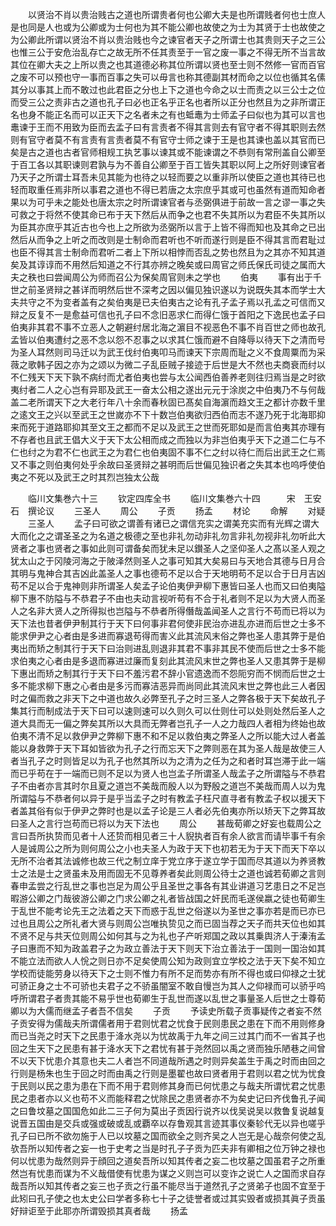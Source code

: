<!-- { "loadSidebar": true } -->
　　以贤治不肖以贵治贱古之道也所谓贵者何也公卿大夫是也所谓贱者何也士庶人是也同是人也或为公卿或为士何也为其不能公卿也故使之为士为其贤于士也故使之为公卿此所谓以贤治不肖以贵治贱也今之谏官者天子之所谓士也其贵则天子之三公也惟三公于安危治乱存亡之故无所不任其责至于一官之废一事之不得无所不当言故其位在卿大夫之上所以贵之也其道德必称其位所谓以贤也至士则不然修一官而百官之废不可以预也守一事而百事之失可以毋言也称其德副其材而命之以位也循其名傃其分以事其上而不敢过也此君臣之分也上下之道也今命之以士而责之以三公士之位而受三公之责非古之道也孔子曰必也正名乎正名也者所以正分也然且为之非所谓正名也身不能正名而可以正天下之名者未之有也蚳鼃为士师孟子曰似也为其可以言也鼃谏于王而不用致为臣而去孟子曰有言责者不得其言则去有官守者不得其职则去然则有官守者莫不有言责有言责者莫不有官守士师之谏于王是也其谏也盖以其官而已矣是古之道也古者官师相规工执艺事以谏其或不能谏谓之不恭则有常刑盖自公卿至于百工各以其职谏则君孰与为不善自公卿至于百工皆失其职以阿上之所好则谏官者乃天子之所谓士耳吾未见其能为也待之以轻而要之以重非所以使臣之道也其待已也轻而取重任焉非所以事君之道也不得已若唐之太宗庶乎其或可也虽然有道而知命者果以为可乎未之能处也唐太宗之时所谓谏官者与丞弼俱进于前故一言之谬一事之失可救之于将然不使其命已布于天下然后从而争之也君不失其所以为君臣不失其所以为臣其亦庶乎其近古也今也上之所欲为丞弼所以言于上皆不得而知也及其命之已出然后从而争之上听之而改则是士制命而君听也不听而遂行则是臣不得其言而君耻过也臣不得其言士制命而君听二者上下所以相悖而否乱之势也然且为之其亦不知其道矣及其谆谆而不用然后知道之不行其亦辨之晚矣或曰周官之师氏保氏司徒之属而大夫之秩也曰尝闻周公为师而召公为保矣周官则未之学也
　　伯夷
　　事有出于千世之前圣贤辩之甚详而明然后世不深考之因以偏见独识遂以为说既失其本而学士大夫共守之不为变者盖有之矣伯夷是已夫伯夷古之论有孔子孟子焉以孔孟之可信而又辩之反复不一是愈益可信也孔子曰不念旧恶求仁而得仁饿于首阳之下逸民也孟子曰伯夷非其君不事不立恶人之朝避纣居北海之濵目不视恶色不事不肖百世之师也故孔孟皆以伯夷遭纣之恶不念以怨不忍事之以求其仁饿而避不自降辱以待天下之清而号为圣人耳然则司马迁以为武王伐纣伯夷叩马而谏天下宗周而耻之义不食周粟而为采薇之歌韩子因之亦为之颂以为微二子乱臣贼子接迹于后世是大不然也夫商衰而纣以不仁残天下天下孰不病纣而尤者伯夷也尝与太公闻西伯善养老则往归焉当是之时欲夷纣者二人之心岂有异耶及武王一奋太公相之遂出元元于涂炭之中伯夷乃不与何哉盖二老所谓天下之大老行年八十余而春秋固已髙矣自海濵而趋文王之都计亦数千里之逺文王之兴以至武王之世嵗亦不下十数岂伯夷欲归西伯而志不遂乃死于北海耶抑来而死于道路耶抑其至文王之都而不足以及武王之世而死耶如是而言伯夷其亦理有不存者也且武王倡大义于天下太公相而成之而独以为非岂伯夷乎天下之道二仁与不仁也纣之为君不仁也武王之为君仁也伯夷固不事不仁之纣以待仁而后出武王之仁焉又不事之则伯夷何处乎余故曰圣贤辩之甚明而后世偏见独识者之失其本也呜呼使伯夷之不死以及武王之时其烈岂独太公哉














　　临川文集巻六十三
　　钦定四库全书
　　临川文集巻六十四　　　宋　王安石　撰论议
　　三圣人
　　周公
　　子贡
　　扬孟
　　材论
　　命解
　　对疑
　　三圣人
　　孟子曰可欲之谓善有诸已之谓信充实之谓美充实而有光辉之谓大大而化之之谓圣圣之为名道之极德之至也非礼勿动非礼勿言非礼勿视非礼勿听此大贤者之事也贤者之事如此则可谓备矣而犹未足以鑚圣人之坚仰圣人之髙以圣人观之犹太山之于冈陵河海之于陂泽然则圣人之事可知其大矣易曰与天地合其德与日月合其明与鬼神合其吉凶此盖圣人之事也德苟不足以合于天地明苟不足以合于日月吉凶苟不足以合于鬼神则非所谓圣人矣孟子论伯夷伊尹柳下惠皆曰圣人也而又曰伯夷隘柳下惠不防隘与不恭君子不由也夫动言视听苟有不合于礼者则不足以为大贤人而圣人之名非大贤人之所得拟也岂隘与不恭者所得僭哉盖闻圣人之言行不苟而已将以为天下法也昔者伊尹制其行于天下曰何事非君何使非民治亦进乱亦进而后世之士多不能求伊尹之心者由是多进而寡退苟得而害义此其流风末俗之弊也圣人患其弊于是伯夷出而矫之制其行于天下曰治则进乱则退非其君不事非其民不使而后世之士多不能求伯夷之心者由是多退而寡进过廉而复刻此其流风末世之弊也圣人又患其弊于是柳下惠出而矫之制其行于天下曰不羞污君不辞小官遗逸而不怨阨穷而不悯而后世之士多不能求柳下惠之心者由是多污而寡洁恶异而尚同此其流风末世之弊也此三人者因时之偏而救之非天下之中道也故久必弊至孔子之时三圣人之弊各极于天下矣故孔子集其行而制成法于天下曰可以速则速可以久则久可以仕则仕可以处则处然后圣人之道大具而无一偏之弊矣其所以大具而无弊者岂孔子一人之力哉四人者相为终始也故伯夷不清不足以救伊尹之弊柳下惠不和不足以救伯夷之弊圣人之所以能大过人者盖能以身救弊于天下耳如皆欲为孔子之行而忘天下之弊则恶在其为圣人哉是故使三人者当孔子之时则皆足以为孔子也然其所以为之清为之任为之和者时耳岂滞于此一端而已乎苟在于一端而已则不足以为贤人也岂孟子所谓圣人哉孟子之所谓隘与不恭君子不由者亦言其时尔且夏之道岂不美哉而殷人以为野殷之道岂不美哉而周人以为鬼所谓隘与不恭者何以异于是乎当孟子之时有教孟子枉尺直寻者有教孟子权以援天下者盖其俗有似于伊尹之弊时也是以孟子论是三人者必先伯夷亦所以矫天下之弊耳故曰圣人之言行岂苟而已将以为天下法也
　　周公
　　甚哉荀卿之好妄也载周公之言曰吾所执贽而见者十人还贽而相见者三十人貎执者百有余人欲言而请毕事千有余人是诚周公之所为则何周公之小也夫圣人为政于天下也初若无为于天下而天下卒以无所不治者其法诚修也故三代之制立庠于党立序于遂立学于国而尽其道以为养贤教士之法是士之贤虽未及用而固无不见尊养者矣此则周公待士之道也诚若荀卿之言则春申孟尝之行乱世之事也岂足为周公乎且圣世之事各有其业讲道习艺患日之不足岂暇游公卿之门哉彼游公卿之门求公卿之礼者皆战国之奸民而毛遂侯嬴之徒也荀卿生于乱世不能考论先王之法着之天下而惑于乱世之俗遂以为圣世之事亦若是而已亦已过也且周公之所礼者大贤与则周公岂唯执贽见之而已固当荐之天子而共天位也如其不贤不足与共天位则周公如何其与之为礼也子产听郑国之政以其乗舆济人于溱洧孟子曰惠而不知为政盖君子之为政立善法于天下则天下治立善法于一国则一国治如其不能立法而欲人人恱之则日亦不足矣使周公知为政则宜立学校之法于天下矣不知立学校而徒能劳身以待天下之士则不惟力有所不足而势亦有所不得也或曰仰禄之士犹可骄正身之士不可骄也夫君子之不骄虽闇室不敢自慢岂为其人之仰禄而可以骄乎呜呼所谓君子者贵其能不易乎世也荀卿生于乱世而遂以乱世之事量圣人后世之士尊荀卿以为大儒而继孟子者吾不信矣
　　子贡
　　予读史所载子贡事疑传之者妄不然子贡安得为儒哉夫所谓儒者用于君则忧君之忧食于民则患民之患在下而不用则修身而已当尧之时天下之民患于洚水尧以为忧故禹于九年之间三过其门而不一省其子也回之生天下之民患有甚于洚水天下之君忧有甚于尧然回以禹之贤而独乐陋巷之间曾不以天下忧患介其意也夫二人者岂不同道哉所遇之时则异矣盖生于禹之时而由回之行则是杨朱也生于回之时而由禹之行则是墨翟也故曰贤者用于君则以君之忧为忧食于民则以民之患为患在下而不用于君则修其身而已何忧患之与哉夫所谓忧君之忧患民之患者亦以义也苟不义而能释君之忧除民之患贤者亦不为矣史记曰齐伐鲁孔子闻之曰鲁坟墓之国国危如此二三子何为莫出子贡因行说齐以伐吴说吴以救鲁复说越复说晋五国由是交兵或强或破或乱或覇卒以存鲁观其言迹其事仪秦轸代无以异也嗟乎孔子曰已所不欲勿施于人已以坟墓之国而欲全之则齐吴之人岂无是心哉奈何使之乱欤吾所以知传者之妄一也于史考之当是时孔子子贡为匹夫非有卿相之位万钟之禄也何以忧患为哉然则异于顔回之道矣吾所以知其传者之妄二也坟墓之国虽君子之所重然岂有忧患而谋为不义哉借使有忧患为谋之义则岂可以变诈之说亡人之国而求自存哉吾所以知其传者之妄三也子贡之行虽不能尽当于道然孔子之贤弟子也固不宜至于此矧曰孔子使之也太史公曰学者多称七十子之徒誉者或过其实毁者或损其眞子贡虽好辩讵至于此耶亦所谓毁损其真者哉
　　扬孟
